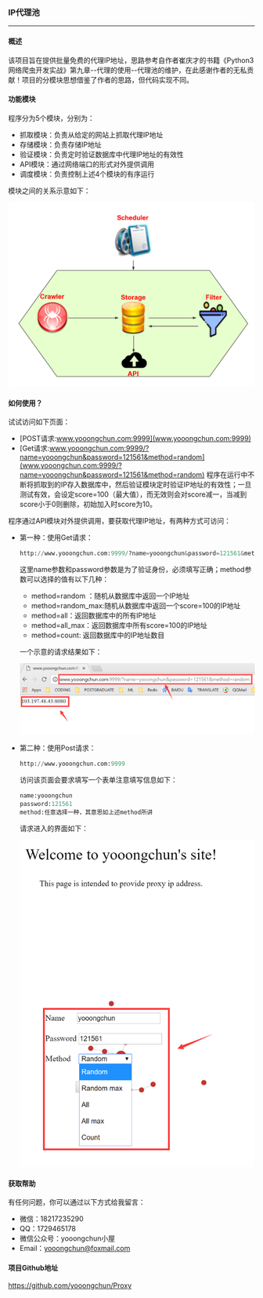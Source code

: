 ### IP代理池

---

#### 概述

该项目旨在提供批量免费的代理IP地址，思路参考自作者崔庆才的书籍《Python3 网络爬虫开发实战》第九章--代理的使用--代理池的维护，在此感谢作者的无私贡献！项目的分模块思想借鉴了作者的思路，但代码实现不同。

#### 功能模块

程序分为5个模块，分别为：

- 抓取模块：负责从给定的网站上抓取代理IP地址
- 存储模块：负责存储IP地址
- 验证模块：负责定时验证数据库中代理IP地址的有效性
- API模块：通过网络端口的形式对外提供调用
- 调度模块：负责控制上述4个模块的有序运行

模块之间的关系示意如下：

![](crawler.png)

#### 如何使用？
试试访问如下页面：
- [POST请求:www.yooongchun.com:9999](www.yooongchun.com:9999)
- [Get请求:www.yooongchun.com:9999/?name=yooongchun&password=121561&method=random](www.yooongchun.com:9999/?name=yooongchun&password=121561&method=random)
程序在运行中不断将抓取到的IP存入数据库中，然后验证模块定时验证IP地址的有效性；一旦测试有效，会设定score=100（最大值），而无效则会对score减一，当减到score小于0则删除，初始加入时score为10。

程序通过API模块对外提供调用，要获取代理IP地址，有两种方式可访问：

- 第一种：使用Get请求：

  ```python
  http://www.yooongchun.com:9999/?name=yooongchun&password=121561&method=random
  ```

  这里name参数和password参数是为了验证身份，必须填写正确；method参数可以选择的值有以下几种：

  - method=random ：随机从数据库中返回一个IP地址
  - method=random_max:随机从数据库中返回一个score=100的IP地址
  - method=all：返回数据库中的所有IP地址
  - method=all_max：返回数据库中所有score=100的IP地址
  - method=count: 返回数据库中的IP地址数目

  一个示意的请求结果如下：

  ![](method-get.png)

  

- 第二种：使用Post请求：

  ```python
  http://www.yooongchun.com:9999
  ```

  访问该页面会要求填写一个表单注意填写信息如下：

  ```python
  name:yooongchun
  password:121561
  method:任意选择一种，其意思如上述method所讲
  ```

  请求进入的界面如下：

  ![](method-post.png)

#### 获取帮助

有任何问题，你可以通过以下方式给我留言：

- 微信：18217235290
- QQ：1729465178
- 微信公众号：yooongchun小屋
- Email：yooongchun@foxmail.com

#### 项目Github地址

  https://github.com/yooongchun/Proxy

  
